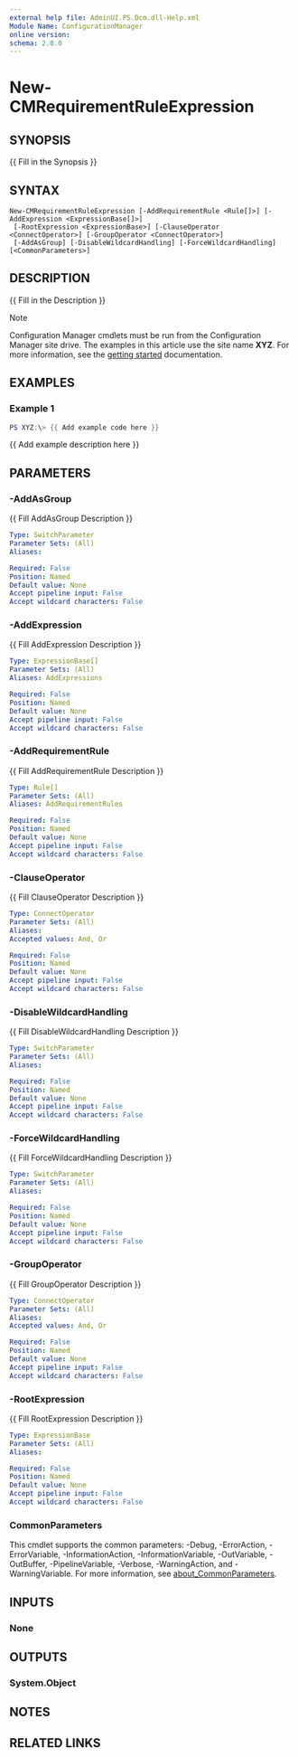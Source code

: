 ```yaml
---
external help file: AdminUI.PS.Dcm.dll-Help.xml
Module Name: ConfigurationManager
online version:
schema: 2.0.0
---
```


# New-CMRequirementRuleExpression

## SYNOPSIS
{{ Fill in the Synopsis }}

## SYNTAX

```
New-CMRequirementRuleExpression [-AddRequirementRule <Rule[]>] [-AddExpression <ExpressionBase[]>]
 [-RootExpression <ExpressionBase>] [-ClauseOperator <ConnectOperator>] [-GroupOperator <ConnectOperator>]
 [-AddAsGroup] [-DisableWildcardHandling] [-ForceWildcardHandling] [<CommonParameters>]
```

## DESCRIPTION
{{ Fill in the Description }}

> [!NOTE]
> Configuration Manager cmdlets must be run from the Configuration Manager site drive.
> The examples in this article use the site name **XYZ**. For more information, see the
> [getting started](/powershell/sccm/overview) documentation.

## EXAMPLES

### Example 1
```powershell
PS XYZ:\> {{ Add example code here }}
```

{{ Add example description here }}

## PARAMETERS

### -AddAsGroup
{{ Fill AddAsGroup Description }}

```yaml
Type: SwitchParameter
Parameter Sets: (All)
Aliases:

Required: False
Position: Named
Default value: None
Accept pipeline input: False
Accept wildcard characters: False
```

### -AddExpression
{{ Fill AddExpression Description }}

```yaml
Type: ExpressionBase[]
Parameter Sets: (All)
Aliases: AddExpressions

Required: False
Position: Named
Default value: None
Accept pipeline input: False
Accept wildcard characters: False
```

### -AddRequirementRule
{{ Fill AddRequirementRule Description }}

```yaml
Type: Rule[]
Parameter Sets: (All)
Aliases: AddRequirementRules

Required: False
Position: Named
Default value: None
Accept pipeline input: False
Accept wildcard characters: False
```

### -ClauseOperator
{{ Fill ClauseOperator Description }}

```yaml
Type: ConnectOperator
Parameter Sets: (All)
Aliases:
Accepted values: And, Or

Required: False
Position: Named
Default value: None
Accept pipeline input: False
Accept wildcard characters: False
```

### -DisableWildcardHandling
{{ Fill DisableWildcardHandling Description }}

```yaml
Type: SwitchParameter
Parameter Sets: (All)
Aliases:

Required: False
Position: Named
Default value: None
Accept pipeline input: False
Accept wildcard characters: False
```

### -ForceWildcardHandling
{{ Fill ForceWildcardHandling Description }}

```yaml
Type: SwitchParameter
Parameter Sets: (All)
Aliases:

Required: False
Position: Named
Default value: None
Accept pipeline input: False
Accept wildcard characters: False
```

### -GroupOperator
{{ Fill GroupOperator Description }}

```yaml
Type: ConnectOperator
Parameter Sets: (All)
Aliases:
Accepted values: And, Or

Required: False
Position: Named
Default value: None
Accept pipeline input: False
Accept wildcard characters: False
```

### -RootExpression
{{ Fill RootExpression Description }}

```yaml
Type: ExpressionBase
Parameter Sets: (All)
Aliases:

Required: False
Position: Named
Default value: None
Accept pipeline input: False
Accept wildcard characters: False
```

### CommonParameters
This cmdlet supports the common parameters: -Debug, -ErrorAction, -ErrorVariable, -InformationAction, -InformationVariable, -OutVariable, -OutBuffer, -PipelineVariable, -Verbose, -WarningAction, and -WarningVariable. For more information, see [about_CommonParameters](http://go.microsoft.com/fwlink/?LinkID=113216).

## INPUTS

### None

## OUTPUTS

### System.Object
## NOTES

## RELATED LINKS
